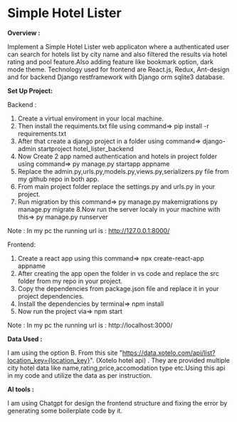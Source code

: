 # Simple Hotel Lister

**Overview :**

Implement a Simple Hotel Lister web applicaton where a authenticated user can search for hotels list by city name and also filtered the results via hotel rating and pool feature.Also adding feature like bookmark option, dark mode theme. Technology used for frontend are React.js, Redux, Ant-design and for backend Django restframework with Django orm sqlite3 database.

**Set Up Project:**

Backend : 
1. Create a virtual enviroment in your local machine.
2. Then install the requiments.txt file using command=>   pip install -r requirements.txt
3. After that create a django project in a folder using command=>   django-admin startproject hotel_lister_backend
4. Now Create 2 app named authentication and hotels in project folder using command=>  py manage.py startapp appname
5. Replace the admin.py,urls.py,models.py,views.py,serializers.py file from my github repo in both app.
6. From main project folder replace the settings.py and urls.py in your project.
7. Run migration by this command=>  py manage.py makemigrations
                                    py manage.py migrate
8.Now run the server localy in your machine with this=>  py manage.py runserver

Note : In my pc the running url is : http://127.0.0.1:8000/

Frontend:
1. Create a react app using this command=> npx create-react-app appname
2. After creating the app open the folder in vs code and replace the src folder from my repo in your project.
3. Copy the dependencies from package.json file and replace it in your project dependencies.
4. Install the dependencies by terminal=> npm install
5. Now run the project via=>  npm start

Note : In my pc the running url is : http://localhost:3000/

**Data Used :**

I am using the option B. From this site "https://data.xotelo.com/api/list?location_key={location_key}". (Xotelo hotel api) . They are provided multiple city hotel data like name,rating,price,accomodation type etc.Using this api in my code and utilize the data as per instruction.

**AI tools :**

I am using Chatgpt for design the frontend structure and fixing the error by generating some boilerplate code by it.

